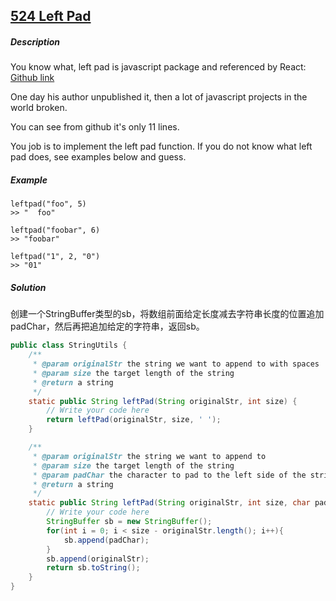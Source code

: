 ## [524 Left Pad](http://www.lintcode.com/en/problem/left-pad/)

##### Description

You know what, left pad is javascript package and referenced by React: 
[Github link](https://github.com/azer/left-pad)

One day his author unpublished it, then a lot of javascript projects in the world broken.

You can see from github it's only 11 lines.

You job is to implement the left pad function. If you do not know what left pad does, see examples below and guess.

##### Example

```
leftpad("foo", 5)
>> "  foo"

leftpad("foobar", 6)
>> "foobar"

leftpad("1", 2, "0")
>> "01"
```

##### Solution

创建一个StringBuffer类型的sb，将数组前面给定长度减去字符串长度的位置追加padChar，然后再把追加给定的字符串，返回sb。

```java
public class StringUtils {
    /**
     * @param originalStr the string we want to append to with spaces
     * @param size the target length of the string
     * @return a string
     */
    static public String leftPad(String originalStr, int size) {
        // Write your code here
        return leftPad(originalStr, size, ' ');
    }

    /**
     * @param originalStr the string we want to append to
     * @param size the target length of the string
     * @param padChar the character to pad to the left side of the string
     * @return a string
     */
    static public String leftPad(String originalStr, int size, char padChar) {
        // Write your code here
        StringBuffer sb = new StringBuffer();
        for(int i = 0; i < size - originalStr.length(); i++){
            sb.append(padChar);
        }
        sb.append(originalStr);
        return sb.toString();
    }
}
```

